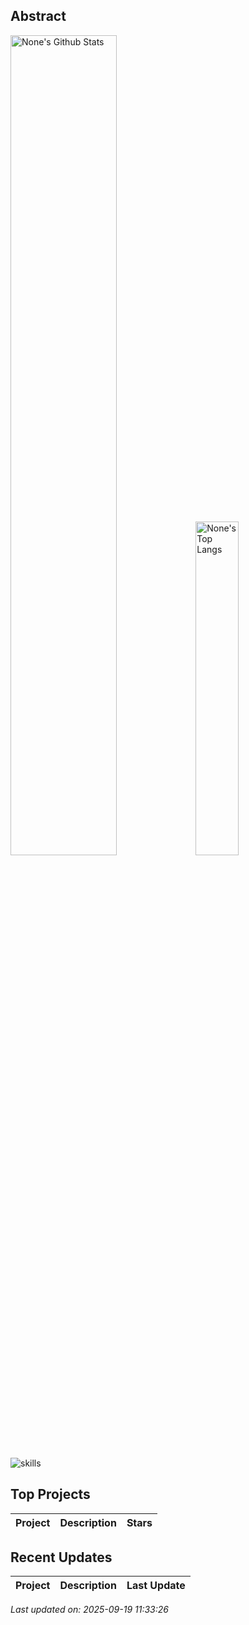 ## Abstract
<p>
  <img src="https://github-readme-stats.vercel.app/api?username=trivia&show_icons=true&hide_border=true" alt="None's Github Stats" width="58%" />
  <img src="https://github-readme-stats.vercel.app/api/top-langs/?username=trivia&layout=compact&hide_border=true&langs_count=10" alt="None's Top Langs" width="37%" /> 
</p>

<!--<a href="https://github.com/songquanpeng/stats-cards">
<p>
  <img src="https://stats.justsong.cn/api/leetcode/?username=quanpeng&theme=light" alt="JustSong's LeetCode Stats" width="49%" />
  <img src="https://stats.justsong.cn/api/zhihu/?username=songwonderful&theme=light" alt="JustSong's Zhihu Stats" width="49%" /> 
</p>
</a>
-->

![skills](https://skillicons.dev/icons?i=c,cpp,go,py,html,css,js,nodejs,java,md,pytorch,tensorflow,flask,fastapi,express,qt,react,cmake,docker,git,linux,nginx,mysql,redis,sqlite,githubactions,heroku,vercel,visualstudio,vscode)


## Top Projects
|Project|Description|Stars|
|:--|:--|:--|

## Recent Updates
|Project|Description|Last Update|
|:--|:--|:--|



*Last updated on: 2025-09-19 11:33:26*
